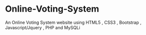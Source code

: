 # Online-Voting-System
An Online Voting System website using HTML5 , CSS3 , Bootstrap , Javascript/Jquery , PHP and MySQLi
